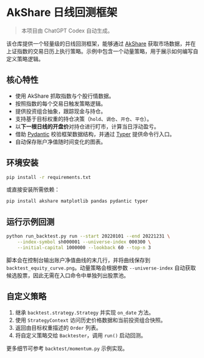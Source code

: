 # AkShare 日线回测框架

> 本项目由 ChatGPT Codex 自动生成。

该仓库提供一个轻量级的日线回测框架，能够通过 [AkShare](https://akshare.akfamily.xyz/) 获取市场数据，并在上证指数的交易日历上执行策略。示例中包含一个动量策略，用于展示如何编写自定义策略逻辑。

## 核心特性

- 使用 AkShare 抓取指数与个股行情数据。
- 按照指数的每个交易日触发策略逻辑。
- 提供投资组合抽象，跟踪现金与持仓。
- 支持基于目标权重的持仓决策（`hold`、`调仓`、`开仓`、`平仓`）。
- 以**下一根日线的开盘价**对持仓进行盯市，计算当日浮动盈亏。
- 借助 [Pydantic](https://docs.pydantic.dev/) 校验框架数据结构，并通过 [Typer](https://typer.tiangolo.com/) 提供命令行入口。
- 自动保存账户净值随时间变化的图表。

## 环境安装

```bash
pip install -r requirements.txt
```

或直接安装所需依赖：

```bash
pip install akshare matplotlib pandas pydantic typer
```

## 运行示例回测

```bash
python run_backtest.py run --start 20220101 --end 20221231 \
    --index-symbol sh000001 --universe-index 000300 \
    --initial-capital 1000000 --lookback 60 --top-n 3
```

脚本会在控制台输出账户净值曲线的末几行，并将曲线保存到 `backtest_equity_curve.png`。动量策略会根据参数 `--universe-index` 自动获取候选股票，因此无需在入口命令中单独列出股票池。

## 自定义策略

1. 继承 `backtest.strategy.Strategy` 并实现 `on_date` 方法。
2. 使用 `StrategyContext` 访问历史价格数据和当前投资组合快照。
3. 返回由目标权重描述的 `Order` 列表。
4. 将自定义策略交给 `Backtester`，调用 `run()` 启动回测。

更多细节可参考 `backtest/momentum.py` 示例实现。
